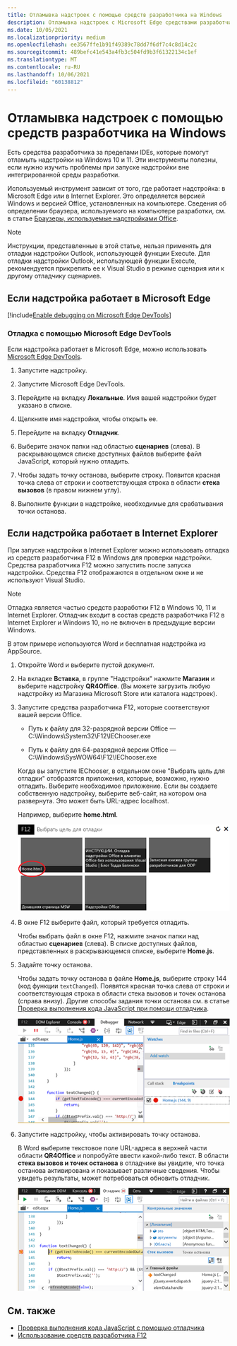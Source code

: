 ```yaml
---
title: Отламывка надстроек с помощью средств разработчика на Windows
description: Отламывка надстроек с Microsoft Edge средствами разработчика на Windows
ms.date: 10/05/2021
ms.localizationpriority: medium
ms.openlocfilehash: ee3567ffe1b91f49389c78dd7f6df7c4c8d14c2c
ms.sourcegitcommit: 489befc41e543a4fb3c504fd9b3f61322134c1ef
ms.translationtype: MT
ms.contentlocale: ru-RU
ms.lasthandoff: 10/06/2021
ms.locfileid: "60138812"
---
```

# <a name="debug-add-ins-using-developer-tools-on-windows"></a>Отламывка надстроек с помощью средств разработчика на Windows

Есть средства разработчика за пределами IDEs, которые помогут отламыть надстройки на Windows 10 и 11. Эти инструменты полезны, если нужно изучить проблемы при запуске надстройки вне интегрированной среды разработки.

Используемый инструмент зависит от того, где работает надстройка: в Microsoft Edge или в Internet Explorer. Это определяется версией Windows и версией Office, установленных на компьютере. Сведения об определении браузера, используемого на компьютере разработки, см. в статье [Браузеры, используемые надстройками Office](../concepts/browsers-used-by-office-web-add-ins.md).

> [!NOTE]
> Инструкции, представленные в этой статье, нельзя применять для отладки надстройки Outlook, использующей функции Execute. Для отладки надстройки Outlook, использующей функции Execute, рекомендуется прикрепить ее к Visual Studio в режиме сценария или к другому отладчику сценариев.

## <a name="when-the-add-in-is-running-in-microsoft-edge"></a>Если надстройка работает в Microsoft Edge

[!include[Enable debugging on Microsoft Edge DevTools](../includes/enable-debugging-on-edge-devtools.md)]

### <a name="debug-using-microsoft-edge-devtools"></a>Отладка с помощью Microsoft Edge DevTools

Если надстройка работает в Microsoft Edge, можно использовать [Microsoft Edge DevTools](https://www.microsoft.com/p/microsoft-edge-devtools-preview/9mzbfrmz0mnj?activetab=pivot%3Aoverviewtab).

1. Запустите надстройку.

2. Запустите Microsoft Edge DevTools.

3. Перейдите на вкладку **Локальные**. Имя вашей надстройки будет указано в списке.

4. Щелкните имя надстройки, чтобы открыть ее.

5. Перейдите на вкладку **Отладчик**. 

6. Выберите значок папки над областью **сценариев** (слева). В раскрывающемся списке доступных файлов выберите файл JavaScript, который нужно отладить.

7. Чтобы задать точку останова, выберите строку. Появится красная точка слева от строки и соответствующая строка в области **стека вызовов** (в правом нижнем углу).

8. Выполните функции в надстройке, необходимые для срабатывания точки останова.

## <a name="when-the-add-in-is-running-in-internet-explorer"></a>Если надстройка работает в Internet Explorer

При запуске надстройки в Internet Explorer можно использовать отладка из средств разработчика F12 в Windows для проверки надстройки. Средства разработчика F12 можно запустить после запуска надстройки. Средства F12 отображаются в отдельном окне и не используют Visual Studio.

> [!NOTE]
> Отладка является частью средств разработки F12 в Windows 10, 11 и Internet Explorer. Отладчик входит в состав средств разработчика F12 в Internet Explorer и Windows 10, но не включен в предыдущие версии Windows. 

В этом примере используются Word и бесплатная надстройка из AppSource.

1. Откройте Word и выберите пустой документ.  
    
2. На вкладке **Вставка**, в группе "Надстройки" нажмите **Магазин** и выберите надстройку **QR4Office**. (Вы можете загрузить любую надстройку из Магазина Microsoft Store или каталога надстроек).
    
3. Запустите средства разработчика F12, которые соответствуют вашей версии Office.
    
   - Путь к файлу для 32-разрядной версии Office — C:\Windows\System32\F12\IEChooser.exe
    
   - Путь к файлу для 64-разрядной версии Office — C:\Windows\SysWOW64\F12\IEChooser.exe
    
   Когда вы запустите IEChooser, в отдельном окне "Выбрать цель для отладки" отобразятся приложения, которые, возможно, нужно отладить. Выберите необходимое приложение. Если вы создаете собственную надстройку, выберите веб-сайт, на котором она развернута. Это может быть URL-адрес localhost. 
    
   Например, выберите **home.html**. 
    
   ![Экран IEChooser, указывающий на надстройку пузырьков.](../images/choose-target-to-debug.png)

4. В окне F12 выберите файл, который требуется отладить.
    
   Чтобы выбрать файл в окне F12, нажмите значок папки над областью **сценариев** (слева). В списке доступных файлов, представленных в раскрывающемся списке, выберите **Home.js**.
    
5. Задайте точку останова.
    
   Чтобы задать точку останова в файле **Home.js**, выберите строку 144 (код функции `textChanged`). Появятся красная точка слева от строки и соответствующая строка в области стека вызовов и точек останова (справа внизу). Другие способы задания точки останова см. в статье [Проверка выполнения кода JavaScript при помощи отладчика](/previous-versions/windows/internet-explorer/ie-developer/samples/dn255007(v=vs.85)). 
    
   ![Отладка с брейк-пойнтом в home.js файле.](../images/debugger-home-js-02.png)

6. Запустите надстройку, чтобы активировать точку останова.
    
   В Word выберите текстовое поле URL-адреса в верхней части области **QR4Office** и попробуйте ввести какой-либо текст. В области **стека вызовов и точек останова** в отладчике вы увидите, что точка останова активирована и показывает различные сведения. Чтобы увидеть результаты, может потребоваться обновить отладчик.
    
   ![Отладка результатов с срабатывуемой точкой разрыва.](../images/debugger-home-js-01.png)


## <a name="see-also"></a>См. также

- [Проверка выполнения кода JavaScript с помощью отладчика](/previous-versions/windows/internet-explorer/ie-developer/samples/dn255007(v=vs.85))
- [Использование средств разработчика F12](/previous-versions/windows/internet-explorer/ie-developer/samples/bg182326(v=vs.85))
